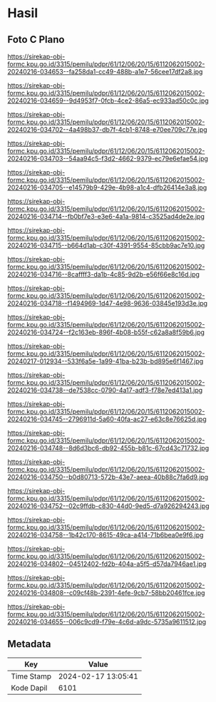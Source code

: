 # Hasil

## Foto C Plano

https://sirekap-obj-formc.kpu.go.id/3315/pemilu/pdpr/61/12/06/20/15/6112062015002-20240216-034653--fa258da1-cc49-488b-a1e7-56cee17df2a8.jpg

https://sirekap-obj-formc.kpu.go.id/3315/pemilu/pdpr/61/12/06/20/15/6112062015002-20240216-034659--9d4953f7-0fcb-4ce2-86a5-ec933ad50c0c.jpg

https://sirekap-obj-formc.kpu.go.id/3315/pemilu/pdpr/61/12/06/20/15/6112062015002-20240216-034702--4a498b37-db7f-4cb1-8748-e70ee709c77e.jpg

https://sirekap-obj-formc.kpu.go.id/3315/pemilu/pdpr/61/12/06/20/15/6112062015002-20240216-034703--54aa94c5-f3d2-4662-9379-ec79e6efae54.jpg

https://sirekap-obj-formc.kpu.go.id/3315/pemilu/pdpr/61/12/06/20/15/6112062015002-20240216-034705--e14579b9-429e-4b98-a1c4-dfb26414e3a8.jpg

https://sirekap-obj-formc.kpu.go.id/3315/pemilu/pdpr/61/12/06/20/15/6112062015002-20240216-034714--fb0bf7e3-e3e6-4a1a-9814-c3525ad4de2e.jpg

https://sirekap-obj-formc.kpu.go.id/3315/pemilu/pdpr/61/12/06/20/15/6112062015002-20240216-034715--b664d1ab-c30f-4391-9554-85cbb9ac7e10.jpg

https://sirekap-obj-formc.kpu.go.id/3315/pemilu/pdpr/61/12/06/20/15/6112062015002-20240216-034716--8caffff3-da1b-4c85-9d2b-e56f66e8c16d.jpg

https://sirekap-obj-formc.kpu.go.id/3315/pemilu/pdpr/61/12/06/20/15/6112062015002-20240216-034718--f1494969-1d47-4e98-9636-03845e193d3e.jpg

https://sirekap-obj-formc.kpu.go.id/3315/pemilu/pdpr/61/12/06/20/15/6112062015002-20240216-034724--f2c163eb-896f-4b08-b55f-c62a8a8f59b6.jpg

https://sirekap-obj-formc.kpu.go.id/3315/pemilu/pdpr/61/12/06/20/15/6112062015002-20240217-012934--533f6a5e-1a99-41ba-b23b-bd895e6f1467.jpg

https://sirekap-obj-formc.kpu.go.id/3315/pemilu/pdpr/61/12/06/20/15/6112062015002-20240216-034738--de7538cc-0790-4a17-adf3-f78e7ed413a1.jpg

https://sirekap-obj-formc.kpu.go.id/3315/pemilu/pdpr/61/12/06/20/15/6112062015002-20240216-034745--2796911d-5a60-40fa-ac27-e63c8e76625d.jpg

https://sirekap-obj-formc.kpu.go.id/3315/pemilu/pdpr/61/12/06/20/15/6112062015002-20240216-034748--8d6d3bc6-db92-455b-b81c-67cd43c71732.jpg

https://sirekap-obj-formc.kpu.go.id/3315/pemilu/pdpr/61/12/06/20/15/6112062015002-20240216-034750--b0d80713-572b-43e7-aeea-40b88c7fa6d9.jpg

https://sirekap-obj-formc.kpu.go.id/3315/pemilu/pdpr/61/12/06/20/15/6112062015002-20240216-034752--02c9ffdb-c830-44d0-9ed5-d7a926294243.jpg

https://sirekap-obj-formc.kpu.go.id/3315/pemilu/pdpr/61/12/06/20/15/6112062015002-20240216-034758--1b42c170-8615-49ca-a414-71b6bea0e9f6.jpg

https://sirekap-obj-formc.kpu.go.id/3315/pemilu/pdpr/61/12/06/20/15/6112062015002-20240216-034802--04512402-fd2b-404a-a5f5-d57da7946ae1.jpg

https://sirekap-obj-formc.kpu.go.id/3315/pemilu/pdpr/61/12/06/20/15/6112062015002-20240216-034808--c09cf48b-2391-4efe-9cb7-58bb20461fce.jpg

https://sirekap-obj-formc.kpu.go.id/3315/pemilu/pdpr/61/12/06/20/15/6112062015002-20240216-034655--006c9cd9-f79e-4c6d-a9dc-5735a9611512.jpg


## Metadata

| Key        | Value               |
| ---------- | ------------------- |
| Time Stamp | 2024-02-17 13:05:41 |
| Kode Dapil | 6101                |



